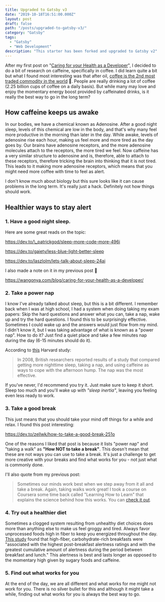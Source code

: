 ```yaml
---
title: Upgraded to Gatsby v3
date: "2019-10-18T16:51:00.000Z"
layout: post
draft: false
path: "/posts/upgraded-to-gatsby-v3/"
category: "Gatsby"
tags:
  - "Gatsby"
  - "Web Development"
description: "This starter has been forked and upgraded to Gatsby v2"
---
```


After my first post on "[Caring for your Health as a Developer](https://wangonya.com/blog/caring-for-your-health-as-a-developer/)", I decided to do a bit of research on caffeine, specifically in coffee. I did learn quite a bit but what I found most interesting was that after oil, [coffee is the 2nd most traded commodity in the world](https://capital.com/top-5-most-traded-commodities-in-the-world) 🤯. People are really drinking a lot of coffee (2.25 billion cups of coffee on a daily basis). But while many may love and enjoy the momentary energy boost provided by caffeinated drinks, is it really the best way to go in the long term?

## How caffeine keeps us awake

In our bodies, we have a chemical known as Adenosine. After a good night sleep, levels of this chemical are low in the body, and that's why many feel more productive in the morning than later in the day. While awake, levels of adenosine rise each hour, making us feel more and more tired as the day goes by. Our brains have adenosine receptors, and the more adenosine molecules attach to the receptors, the more tired we feel. Now caffeine has a very similar structure to adenosine and is, therefore, able to attach to these receptors, therefore tricking the brain into thinking that it is not tired. This leads to it making more adenosine receptors, which means that you might need more coffee with time to feel as alert.

I don't know much about biology but this sure looks like it can cause problems in the long term. It's really just a hack. Definitely not how things should work.

## Healthier ways to stay alert

### 1. Have a good night sleep.

Here are some great reads on the topic:

https://dev.to/\_patrickgod/sleep-more-code-more-496i

https://dev.to/gaiety/less-blue-light-better-sleep

https://dev.to/laszlolm/lets-talk-about-sleep-24ai

I also made a note on it in my previous post 🙂

https://wangonya.com/blog/caring-for-your-health-as-a-developer/

### 2. Take a power nap

I know I've already talked about sleep, but this is a bit different. I remember back when I was at high school, I had a system when doing taking my exam papers: Skip the hard questions and answer what you can, take a nap, wake up and try the hard questions. I found this to be surprisingly effective. Sometimes I could wake up and the answers would just flow from my mind. I didn't know it, but I was taking advantage of what is known as a "power nap". How to do it? Just find a quiet place and take a few minutes nap during the day (6-15 minutes should do it).

According to [this](https://www.health.harvard.edu/newsletter_article/napping-may-not-be-such-a-no-no) Harvard study:

> In 2008, British researchers reported results of a study that compared getting more nighttime sleep, taking a nap, and using caffeine as ways to cope with the afternoon hump. The nap was the most effective.

If you've never, I'd recommend you try it. Just make sure to keep it short. Sleep too much and you'll wake up with _"sleep inertia"_, leaving you feeling even less ready to work.

### 3. Take a good break

This just means that you should take your mind off things for a while and relax. I found this post interesting:

https://dev.to/zellwk/how-to-take-a-good-break-251o

One of the reasons I liked that post is because it lists "power nap" and "taking a walk" as **"How NOT to take a break"**. This doesn't mean that these are not ways you can use to take a break. It's just a challenge to get more creative with your breaks and find what works for you - not just what is commonly done.

I'll also quote from my previous post:

> Sometimes our minds work best when we step away from it all and take a break. Again, taking walks work great! I took a course on Coursera some time back called "Learning How to Learn" that explains the science behind how this works. You can [check it out](https://www.coursera.org/lecture/learning-how-to-learn/introduction-to-the-focused-and-diffuse-modes-75EsZ).

### 4. Try out a healthier diet

Sometimes a clogged system resulting from unhealthy diet choices does more than anything else to make us feel groggy and tired. Always favor unprocessed foods high in fiber to keep you energized throughout the day. [This study](https://www.ncbi.nlm.nih.gov/pubmed/10435117) found that high-fiber, carbohydrate-rich breakfasts were "associated with the highest post-breakfast alertness ratings and with the greatest cumulative amount of alertness during the period between breakfast and lunch." This alertness is best and lasts longer as opposed to the momentary high given by sugary foods and caffeine.

### 5. Find out what works for you

At the end of the day, we are all different and what works for me might not work for you. There is no silver bullet for this and although it might take a while, finding out what works for you is always the best way to go.
